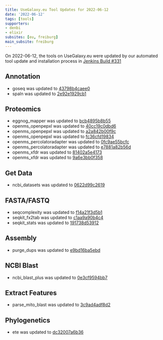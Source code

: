```yaml
---
title: UseGalaxy.eu Tool Updates for 2022-06-12
date: '2022-06-12'
tags: [tools]
supporters:
- denbi
- elixir
subsites: [eu, freiburg]
main_subsite: freiburg
---
```


On 2022-06-12, the tools on UseGalaxy.eu were updated by our automated tool update and installation process in [Jenkins Build #331](https://build.galaxyproject.eu/job/usegalaxy-eu/job/install-tools/#331/)


## Annotation

- goseq was updated to [43798b4caee0](https://toolshed.g2.bx.psu.edu/view/iuc/goseq/43798b4caee0)
- spaln was updated to [2e92e1929cb1](https://toolshed.g2.bx.psu.edu/view/iuc/spaln/2e92e1929cb1)

## Proteomics

- eggnog_mapper was updated to [bcb4895b8b55](https://toolshed.g2.bx.psu.edu/view/galaxyp/eggnog_mapper/bcb4895b8b55)
- openms_openpepxl was updated to [40cc19c0dbd6](https://toolshed.g2.bx.psu.edu/view/galaxyp/openms_openpepxl/40cc19c0dbd6)
- openms_openpepxl was updated to [a2a842b00f9c](https://toolshed.g2.bx.psu.edu/view/galaxyp/openms_openpepxl/a2a842b00f9c)
- openms_openpepxl was updated to [fc36cfd19834](https://toolshed.g2.bx.psu.edu/view/galaxyp/openms_openpepxl/fc36cfd19834)
- openms_percolatoradapter was updated to [0fc9ae55bcfc](https://toolshed.g2.bx.psu.edu/view/galaxyp/openms_percolatoradapter/0fc9ae55bcfc)
- openms_percolatoradapter was updated to [e7881a82b56d](https://toolshed.g2.bx.psu.edu/view/galaxyp/openms_percolatoradapter/e7881a82b56d)
- openms_xfdr was updated to [81402a5e4173](https://toolshed.g2.bx.psu.edu/view/galaxyp/openms_xfdr/81402a5e4173)
- openms_xfdr was updated to [9a6e3bb0f358](https://toolshed.g2.bx.psu.edu/view/galaxyp/openms_xfdr/9a6e3bb0f358)

## Get Data

- ncbi_datasets was updated to [0622d99c2619](https://toolshed.g2.bx.psu.edu/view/iuc/ncbi_datasets/0622d99c2619)

## FASTA/FASTQ

- seqcomplexity was updated to [f14a21f3d5b1](https://toolshed.g2.bx.psu.edu/view/iuc/seqcomplexity/f14a21f3d5b1)
- seqkit_fx2tab was updated to [c1aa9a90b4c4](https://toolshed.g2.bx.psu.edu/view/iuc/seqkit_fx2tab/c1aa9a90b4c4)
- seqkit_stats was updated to [191738d53912](https://toolshed.g2.bx.psu.edu/view/iuc/seqkit_stats/191738d53912)

## Assembly

- purge_dups was updated to [e9bd16ba5ebd](https://toolshed.g2.bx.psu.edu/view/iuc/purge_dups/e9bd16ba5ebd)

## NCBI Blast

- ncbi_blast_plus was updated to [0e3cf9594bb7](https://toolshed.g2.bx.psu.edu/view/devteam/ncbi_blast_plus/0e3cf9594bb7)

## Extract Features

- parse_mito_blast was updated to [3c9ad4adf8d2](https://toolshed.g2.bx.psu.edu/view/iuc/parse_mito_blast/3c9ad4adf8d2)

## Phylogenetics

- ete was updated to [dc32007a6b36](https://toolshed.g2.bx.psu.edu/view/earlhaminst/ete/dc32007a6b36)


